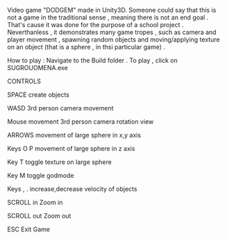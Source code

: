 Video game "DODGEM" made in Unity3D. Someone could say that this is not a game in the traditional sense , meaning there is not an end goal . That's cause it was done for the purpose of a school project . Neverthanless , it demonstrates many game tropes , such as camera and player movement , spawning random objects and moving/applying texture on an object (that is a sphere , in thsi particular game) .

How to play : Navigate to the Build folder . To play , click on SUGROUOMENA.exe

CONTROLS

SPACE create objects

WASD 3rd person camera movement

Mouse movement 3rd person camera rotation view

ARROWS movement of large sphere in x,y axis

Keys Ο P movement of large sphere in z axis

Key T toggle texture on large sphere

Key M toggle godmode

Keys , . increase,decrease velocity of objects

SCROLL in Zoom in

SCROLL out Zoom out

ESC Exit Game
